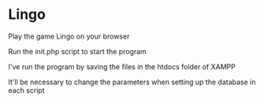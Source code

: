 # Lingo
Play the game Lingo on your browser

Run the init.php script to start the program

I've run the program by saving the files in the htdocs folder of XAMPP

It'll be necessary to change the parameters when setting up the database in each script
